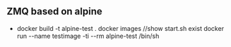 ## ZMQ based on alpine

* docker build -t alpine-test .
  docker images
  //show start.sh exist
  docker run --name testimage -ti --rm alpine-test /bin/sh

